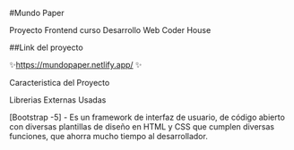 #Mundo Paper

Proyecto Frontend curso Desarrollo Web Coder House

##Link del proyecto

✨https://mundopaper.netlify.app/ ✨

Caracteristica del Proyecto



Librerias Externas Usadas

[Bootstrap -5] - Es un framework de interfaz de usuario, de código abierto con diversas plantillas de diseño en HTML y CSS que cumplen diversas funciones, que ahorra mucho tiempo al desarrollador.
